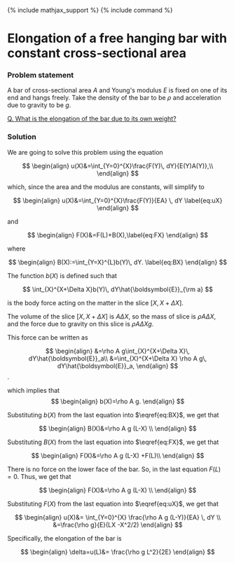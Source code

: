{% include mathjax_support %}
{% include command %}

# Elongation of a free hanging bar with constant cross-sectional area

### Problem statement

A bar of cross-sectional area $A$ and Young's modulus $E$ is fixed on one of its end and hangs freely. Take the density of the bar to be $\rho$ and acceleration due to gravity to be $g$.

<u>Q. What is the elongation of the bar due to its own weight? </u>





<!-- ![](2021-09-26-21-34-38.png) -->


<!-- ![](2021-09-26-21-46-42.png) -->

### Solution

We are going to solve this problem using the equation

$$
\begin{align}
u(X)&=\int_{Y=0}^{X}\frac{F(Y)\, dY}{E(Y)A(Y)},\\
\end{align}
$$

which, since the area and the modulus are constants, will simplify  to

$$
\begin{align}
u(X)&=\int_{Y=0}^{X}\frac{F(Y)}{EA} \, dY
\label{eq:uX}
\end{align}
$$

and 

$$
\begin{align}
F(X)&=F(L)+B(X),\label{eq:FX}
\end{align}
$$

where

$$
\begin{align}
B(X):=\int_{Y=X}^{L}b(Y)\, dY.
\label{eq:BX}
\end{align}
$$

The function $b(X)$ is defined such that 

$$
\int_{X}^{X+\Delta X}b(Y)\, dY\hat{\boldsymbol{E}}_{\rm a}
$$

is the body force acting on the matter in the  slice $[X, X+\Delta X]$. 


The volume of the  slice $[X, X+\Delta X]$ is $A \Delta X$, so the mass of slice is $\rho A \Delta X$, and the force due to gravity on this slice  is $\rho A \Delta X g$. 

This force can be written as

$$
\begin{align}
&=\rho A g\int_{X}^{X+\Delta X}\, dY\hat{\boldsymbol{E}}_a\\
&=\int_{X}^{X+\Delta X}
\rho A g\, dY\hat{\boldsymbol{E}}_a,
\end{align}
$$. 

which implies that
$$
\begin{align}
b(X)=\rho A g.
\end{align}
$$


Substituting $b(X)$ from the last equation into $\eqref{eq:BX}$, we get that

$$
\begin{align}
B(X)&=\rho A g (L-X) \\
\end{align}
$$

Substituting $B(X)$ from the last equation into $\eqref{eq:FX}$, we get that

$$
\begin{align}
F(X)&=\rho A g (L-X) +F(L)\\
\end{align}
$$


There is no force on the lower face of the bar. So, in the last equation $F(L)=0$. Thus, we get that 

$$
\begin{align}
F(X)&=\rho A g (L-X) \\
\end{align}
$$


Substituting $F(X)$ from the last equation into $\eqref{eq:uX}$, we get that

$$
\begin{align}
u(X)&=
\int_{Y=0}^{X}
\frac{\rho A g (L-Y)}{EA}
\, dY
\\
&=\frac{\rho g}{E}(LX -X^2/2)
\end{align}
$$


Specifically, the elongation of the bar is 

$$
\begin{align}
\delta=u(L)&=
\frac{\rho g L^2}{2E}
\end{align}
$$

